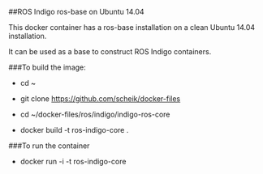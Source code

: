 ##ROS Indigo ros-base on Ubuntu 14.04

This docker container has a ros-base installation on a clean Ubuntu 14.04 installation.

It can be used as a base to construct ROS Indigo containers.

###To build the image:

- cd ~

- git clone https://github.com/scheik/docker-files

- cd ~/docker-files/ros/indigo/indigo-ros-core

- docker build -t ros-indigo-core .

###To run the container

- docker run -i -t ros-indigo-core
